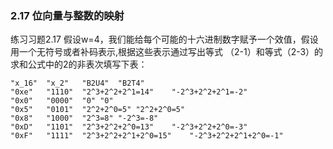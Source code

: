 ### 2.17 位向量与整数的映射
练习习题2.17 假设w=4，我们能给每个可能的十六进制数字赋予一个效值，假设用一个无符号或者补码表示,根据这些表示通过写出等式 （2-1）和等式（2-3）的求和公式中的2的非表次填写下表：

```
"x_16"  "x_2"   "B2U4"  "B2T4"
"0xe"   "1110"  "2^3+2^2+2^1=14"    "-2^3+2^2+2^1=-2"
"0x0"   "0000"  "0" "0"
"0x5"   "0101"  "2^2+2^0=5" "2^2+2^0=5"
"0x8"   "1000"  "2^3=8" "-2^3=-8"
"0xD"   "1101"  "2^3+2^2+2^0=13"    "-2^3+2^2+2^0=-3"
"0xF"   "1111"  "2^3+2^2+2^1+2^0=15"    "-2^3+2^2+2^1+2^0=-1"
```